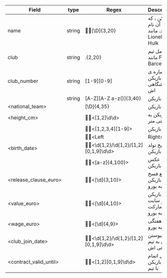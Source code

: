 Field |  type   | Regex | Descereption
----- |---------|-------|--------------
name |  string  | [ََ\D]{3,20} | نام بازیکن ، که او را با آن نام میشناسند. مانند Lionel Messi , Hulk
club |  string  | .{2,20} | نام کامل تیم مانند FC Barcelona
club_number |  string  | [1-9][0-9] | شماره ی پیراهن بازیکن در تیم باشگاهی اش
<nation> |  string  | [A-Z][A-Z a-z\(\)]{3,40} | ملیت بازیکن
<national_team> |  <string>  | [\D]{4,35} | ملیت بازیکن
<height_cm> |  <int>  | <ََ[1,2]\d\d> | قد بازیکن به سانتی متر
<age> |  <int>  | <ََ[1,2,3,4][1-9]> | سن بازیکن
<foot> |  <string>  | <ََLeft|Right> | پای تخصصی بازیکن (چپ یا راست) 
<birth_date> |  <string>  | <ََ\d{1,2}/\d{1,2}/[1,2][0,1,9]\d\d> | تاریخ تولد بازیکن
<photo> |  <string>  | <ََ[a-z]{4,100}> | لینک عکس بازیکن
<release_clause_euro> |  <int>  | <ََ[\d]{3,10}> | مبلغ فسخ قرارداد بازیکن به یورو
<value_euro> |  <int>  | <ََ[\d]{4,10}> | ارزش بازیکن در سایت ترانسفرمارکت بازیکن به یورو
<wage_euro> |  <int>  | <ََ[\d]{4,9}> | حقوق هفتگی بازیکن به یورو
<club_join_date> |  <string>  | <ََ\d{1,2}/\d{1,2}/[1,2][0,1,9]\d\d> | تاریخ پیوستن بازیکن به تیم باشگاهی اش
<contract_valid_until> |  <string>  | <ََ[1,2][0,1,9]\d\d> | سال اتمام قرارداد بازیکن با تیم


